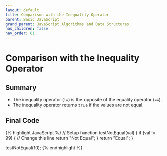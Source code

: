 ```yaml
---
layout: default
title: Comparison with the Inequality Operator
parent: Basic JavaScript
grand_parent: JavaScript Algorithms and Data Structures
has_children: false
nav_order: 61
---
```

# Comparison with the Inequality Operator
## Summary
- The inequality operator (`!=`) is the opposite of the equality operator (`==`).
- The inequality operator returns `true` if the values are not equal.

## Final Code

{% highlight JavaScript %}
// Setup
function testNotEqual(val) {
  if (val != 99) { // Change this line
    return "Not Equal";
  }
  return "Equal";
}

testNotEqual(10);
{% endhighlight %}